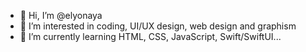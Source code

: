 - 👋 Hi, I’m @elyonaya
- 👀 I’m interested in coding, UI/UX design, web design and graphism
- 🌱 I’m currently learning HTML, CSS, JavaScript, Swift/SwiftUI...

<!---
elyonaya/elyonaya is a ✨ special ✨ repository because its `README.md` (this file) appears on your GitHub profile.
You can click the Preview link to take a look at your changes.
--->
